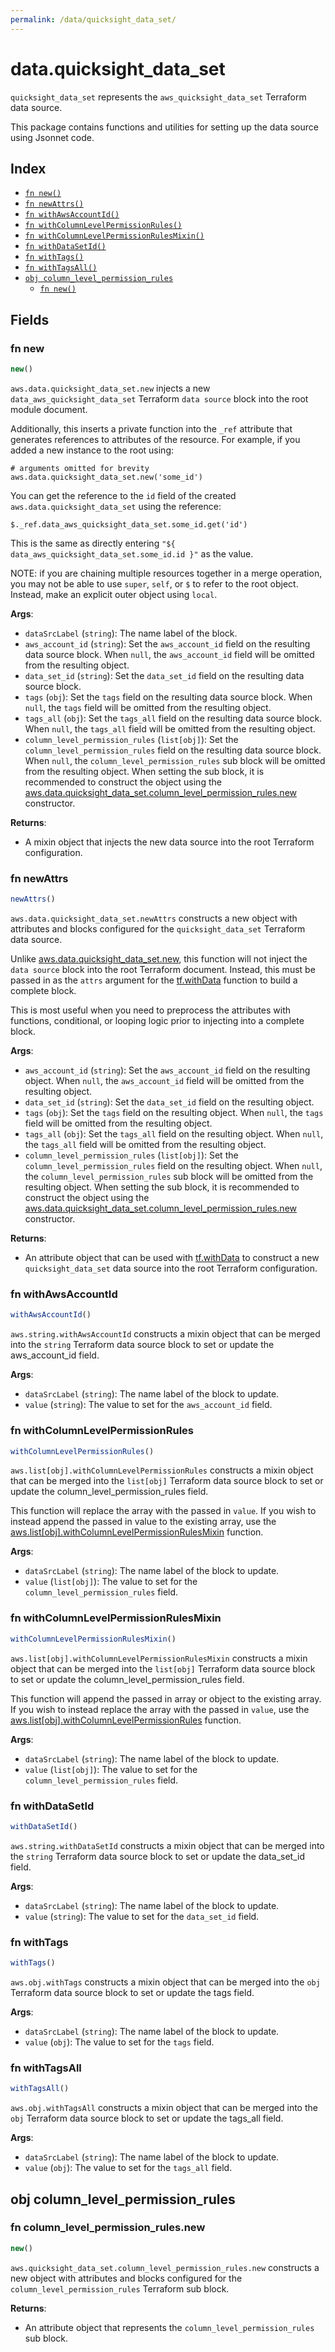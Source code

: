 ```yaml
---
permalink: /data/quicksight_data_set/
---
```


# data.quicksight_data_set

`quicksight_data_set` represents the `aws_quicksight_data_set` Terraform data source.



This package contains functions and utilities for setting up the data source using Jsonnet code.


## Index

* [`fn new()`](#fn-new)
* [`fn newAttrs()`](#fn-newattrs)
* [`fn withAwsAccountId()`](#fn-withawsaccountid)
* [`fn withColumnLevelPermissionRules()`](#fn-withcolumnlevelpermissionrules)
* [`fn withColumnLevelPermissionRulesMixin()`](#fn-withcolumnlevelpermissionrulesmixin)
* [`fn withDataSetId()`](#fn-withdatasetid)
* [`fn withTags()`](#fn-withtags)
* [`fn withTagsAll()`](#fn-withtagsall)
* [`obj column_level_permission_rules`](#obj-column_level_permission_rules)
  * [`fn new()`](#fn-column_level_permission_rulesnew)

## Fields

### fn new

```ts
new()
```


`aws.data.quicksight_data_set.new` injects a new `data_aws_quicksight_data_set` Terraform `data source`
block into the root module document.

Additionally, this inserts a private function into the `_ref` attribute that generates references to attributes of the
resource. For example, if you added a new instance to the root using:

    # arguments omitted for brevity
    aws.data.quicksight_data_set.new('some_id')

You can get the reference to the `id` field of the created `aws.data.quicksight_data_set` using the reference:

    $._ref.data_aws_quicksight_data_set.some_id.get('id')

This is the same as directly entering `"${ data_aws_quicksight_data_set.some_id.id }"` as the value.

NOTE: if you are chaining multiple resources together in a merge operation, you may not be able to use `super`, `self`,
or `$` to refer to the root object. Instead, make an explicit outer object using `local`.

**Args**:
  - `dataSrcLabel` (`string`): The name label of the block.
  - `aws_account_id` (`string`): Set the `aws_account_id` field on the resulting data source block. When `null`, the `aws_account_id` field will be omitted from the resulting object.
  - `data_set_id` (`string`): Set the `data_set_id` field on the resulting data source block.
  - `tags` (`obj`): Set the `tags` field on the resulting data source block. When `null`, the `tags` field will be omitted from the resulting object.
  - `tags_all` (`obj`): Set the `tags_all` field on the resulting data source block. When `null`, the `tags_all` field will be omitted from the resulting object.
  - `column_level_permission_rules` (`list[obj]`): Set the `column_level_permission_rules` field on the resulting data source block. When `null`, the `column_level_permission_rules` sub block will be omitted from the resulting object. When setting the sub block, it is recommended to construct the object using the [aws.data.quicksight_data_set.column_level_permission_rules.new](#fn-column_level_permission_rulesnew) constructor.

**Returns**:
- A mixin object that injects the new data source into the root Terraform configuration.


### fn newAttrs

```ts
newAttrs()
```


`aws.data.quicksight_data_set.newAttrs` constructs a new object with attributes and blocks configured for the `quicksight_data_set`
Terraform data source.

Unlike [aws.data.quicksight_data_set.new](#fn-new), this function will not inject the `data source`
block into the root Terraform document. Instead, this must be passed in as the `attrs` argument for the
[tf.withData](https://github.com/tf-libsonnet/core/tree/main/docs#fn-withdata) function to build a complete block.

This is most useful when you need to preprocess the attributes with functions, conditional, or looping logic prior to
injecting into a complete block.

**Args**:
  - `aws_account_id` (`string`): Set the `aws_account_id` field on the resulting object. When `null`, the `aws_account_id` field will be omitted from the resulting object.
  - `data_set_id` (`string`): Set the `data_set_id` field on the resulting object.
  - `tags` (`obj`): Set the `tags` field on the resulting object. When `null`, the `tags` field will be omitted from the resulting object.
  - `tags_all` (`obj`): Set the `tags_all` field on the resulting object. When `null`, the `tags_all` field will be omitted from the resulting object.
  - `column_level_permission_rules` (`list[obj]`): Set the `column_level_permission_rules` field on the resulting object. When `null`, the `column_level_permission_rules` sub block will be omitted from the resulting object. When setting the sub block, it is recommended to construct the object using the [aws.data.quicksight_data_set.column_level_permission_rules.new](#fn-column_level_permission_rulesnew) constructor.

**Returns**:
  - An attribute object that can be used with [tf.withData](https://github.com/tf-libsonnet/core/tree/main/docs#fn-withdata) to construct a new `quicksight_data_set` data source into the root Terraform configuration.


### fn withAwsAccountId

```ts
withAwsAccountId()
```

`aws.string.withAwsAccountId` constructs a mixin object that can be merged into the `string`
Terraform data source block to set or update the aws_account_id field.



**Args**:
  - `dataSrcLabel` (`string`): The name label of the block to update.
  - `value` (`string`): The value to set for the `aws_account_id` field.


### fn withColumnLevelPermissionRules

```ts
withColumnLevelPermissionRules()
```

`aws.list[obj].withColumnLevelPermissionRules` constructs a mixin object that can be merged into the `list[obj]`
Terraform data source block to set or update the column_level_permission_rules field.

This function will replace the array with the passed in `value`. If you wish to instead append the
passed in value to the existing array, use the [aws.list[obj].withColumnLevelPermissionRulesMixin](TODO) function.


**Args**:
  - `dataSrcLabel` (`string`): The name label of the block to update.
  - `value` (`list[obj]`): The value to set for the `column_level_permission_rules` field.


### fn withColumnLevelPermissionRulesMixin

```ts
withColumnLevelPermissionRulesMixin()
```

`aws.list[obj].withColumnLevelPermissionRulesMixin` constructs a mixin object that can be merged into the `list[obj]`
Terraform data source block to set or update the column_level_permission_rules field.

This function will append the passed in array or object to the existing array. If you wish
to instead replace the array with the passed in `value`, use the [aws.list[obj].withColumnLevelPermissionRules](TODO)
function.


**Args**:
  - `dataSrcLabel` (`string`): The name label of the block to update.
  - `value` (`list[obj]`): The value to set for the `column_level_permission_rules` field.


### fn withDataSetId

```ts
withDataSetId()
```

`aws.string.withDataSetId` constructs a mixin object that can be merged into the `string`
Terraform data source block to set or update the data_set_id field.



**Args**:
  - `dataSrcLabel` (`string`): The name label of the block to update.
  - `value` (`string`): The value to set for the `data_set_id` field.


### fn withTags

```ts
withTags()
```

`aws.obj.withTags` constructs a mixin object that can be merged into the `obj`
Terraform data source block to set or update the tags field.



**Args**:
  - `dataSrcLabel` (`string`): The name label of the block to update.
  - `value` (`obj`): The value to set for the `tags` field.


### fn withTagsAll

```ts
withTagsAll()
```

`aws.obj.withTagsAll` constructs a mixin object that can be merged into the `obj`
Terraform data source block to set or update the tags_all field.



**Args**:
  - `dataSrcLabel` (`string`): The name label of the block to update.
  - `value` (`obj`): The value to set for the `tags_all` field.


## obj column_level_permission_rules



### fn column_level_permission_rules.new

```ts
new()
```


`aws.quicksight_data_set.column_level_permission_rules.new` constructs a new object with attributes and blocks configured for the `column_level_permission_rules`
Terraform sub block.



**Returns**:
  - An attribute object that represents the `column_level_permission_rules` sub block.
